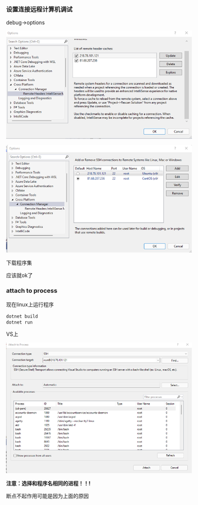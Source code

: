 ### 设置连接远程计算机调试

debug->options

![image-20211130162228106](..\pics\image-20211130162153098.png)



![image-20211130162431785](..\pics\image-20211130162228106.png)

下载程序集

应该就ok了

### attach to process

现在linux上运行程序

```shell
dotnet build
dotnet run
```

VS上

![image-20211130162735116](..\pics\image-20211130162735116.png)

**注意：选择和程序名相同的进程！！!**

断点不起作用可能是因为上面的原因